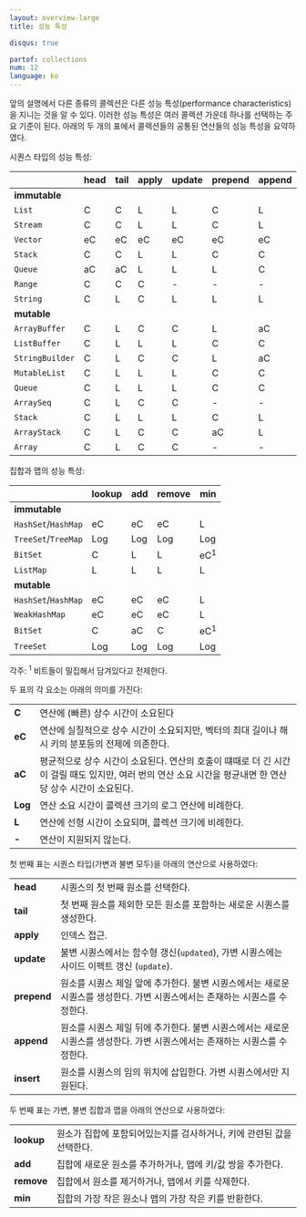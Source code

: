 ```yaml
---
layout: overview-large
title: 성능 특성

disqus: true

partof: collections
num: 12
language: ko
---
```


앞의 설명에서 다른 종류의 콜렉션은 다른 성능 특성(performance characteristics)을 지니는 것을 알 수 있다. 이러한 성능 특성은 여러 콜렉션 가운데 하나를 선택하는 주요 기준이 된다. 아래의 두 개의 표에서 콜렉션들의 공통된 연산들의 성능 특성을 요약하였다.

시퀀스 타입의 성능 특성:

|               | head | tail | apply | update| prepend | append | insert |
| --------      | ---- | ---- | ----  | ----  | ----    | ----   | ----   |
| **immutable** |      |      |       |       |         |        |        |
| `List`        | C    | C    | L     | L     |  C      | L      |  -     |
| `Stream`      | C    | C    | L     | L     |  C      | L      |  -     |
| `Vector`      | eC   | eC   | eC    | eC    |  eC     | eC     |  -     |
| `Stack`       | C    | C    | L     | L     |  C      | C      |  L     |
| `Queue`       | aC   | aC   | L     | L     |  L      | C      |  -     |
| `Range`       | C    | C    | C     | -     |  -      | -      |  -     |
| `String`      | C    | L    | C     | L     |  L      | L      |  -     |
| **mutable**   |      |      |       |       |         |        |        |
| `ArrayBuffer` | C    | L    | C     | C     |  L      | aC     |  L     |
| `ListBuffer`  | C    | L    | L     | L     |  C      | C      |  L     |
|`StringBuilder`| C    | L    | C     | C     |  L      | aC     |  L     |
| `MutableList` | C    | L    | L     | L     |  C      | C      |  L     |
| `Queue`       | C    | L    | L     | L     |  C      | C      |  L     |
| `ArraySeq`    | C    | L    | C     | C     |  -      | -      |  -     |
| `Stack`       | C    | L    | L     | L     |  C      | L      |  L     |
| `ArrayStack`  | C    | L    | C     | C     |  aC     | L      |  L     |
| `Array`       | C    | L    | C     | C     |  -      | -      |  -     |

집합과 맵의 성능 특성:

|                    | lookup | add | remove | min           |
| --------           | ----   | ---- | ----  | ----          |
| **immutable**      |        |      |       |               |
| `HashSet`/`HashMap`| eC     | eC   | eC    | L             |
| `TreeSet`/`TreeMap`| Log    | Log  | Log   | Log           |
| `BitSet`           | C      | L    | L     | eC<sup>1</sup>|
| `ListMap`          | L      | L    | L     | L             |
| **mutable**        |        |      |       |               |
| `HashSet`/`HashMap`| eC     | eC   | eC    | L             |
| `WeakHashMap`      | eC     | eC   | eC    | L             |
| `BitSet`           | C      | aC   | C     | eC<sup>1</sup>|
| `TreeSet`          | Log    | Log  | Log   | Log           |

각주: <sup>1</sup> 비트들이 밀집해서 담겨있다고 전제한다.

두 표의 각 요소는 아래의 의미를 가진다:

|     |                                           |
| --- | ----                                      |
| **C**   | 연산에 (빠른) 상수 시간이 소요된다 |
| **eC**  | 연산에 실질적으로 상수 시간이 소요되지만, 벡터의 최대 길이나 해시 키의 분포등의 전제에 의존한다.|
| **aC**  | 평균적으로 상수 시간이 소요된다. 연산의 호출이 떄때로 더 긴 시간이 걸릴 때도 있지만, 여러 번의 연산 소요 시간을 평균내면 한 연산 당 상수 시간이 소요된다.|
| **Log** | 연산 소요 시간이 콜렉션 크기의 로그 연산에 비례한다.|
| **L**   | 연산에 선형 시간이 소요되며, 콜렉션 크기에 비례한다.|
| **-**   | 연산이 지원되지 않는다.|

첫 번째 표는 시퀀스 타입(가변과 불변 모두)을 아래의 연산으로 사용하였다:

|     |                                                     |
| --- | ----                                                |
| **head**   | 시퀀스의 첫 번째 원소를 선택한다. |
| **tail**   | 첫 번째 원소를 제외한 모든 원소를 포함하는 새로운 시퀀스를 생성한다.|
| **apply**  | 인덱스 접근. |
| **update** | 불변 시퀀스에서는 함수형 갱신(`updated`), 가변 시퀀스에는 사이드 이펙트 갱신 (`update`).|
| **prepend**| 원소를 시퀀스 제일 앞에 추가한다. 불변 시퀀스에서는 새로운 시퀀스를 생성한다. 가변 시퀀스에서는 존재하는 시퀀스를 수정한다.|
| **append** | 원소를 시퀀스 제일 뒤에 추가한다. 불변 시퀀스에서는 새로운 시퀀스를 생성한다. 가변 시퀀스에서는 존재하는 시퀀스를 수정한다.|
| **insert** | 원소를 시퀀스의 임의 위치에 삽입한다. 가변 시퀀스에서만 지원된다.|

두 번째 표는 가변, 불변 집합과 맵을 아래의 연산으로 사용하였다:

|     |                                                     |
| --- | ----                                                |
| **lookup** | 원소가 집합에 포함되어있는지를 검사하거나, 키에 관련된 값을 선택한다.|
| **add**    | 집합에 새로운 원소를 추가하거나, 맵에 키/값 쌍을 추가한다.|
| **remove** | 집합에서 원소를 제거하거나, 맵에서 키를 삭제한다.|
| **min**    | 집합의 가장 작은 원소나 맵의 가장 작은 키를 반환한다.|

